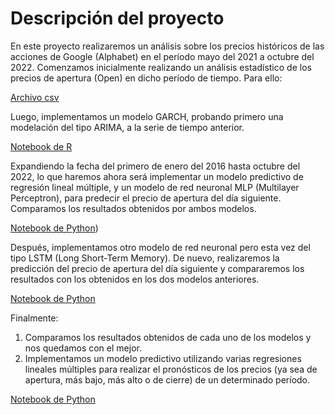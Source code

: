 # Descripción del proyecto

En este proyecto realizaremos un análisis sobre los precios históricos de las acciones de Google (Alphabet) en el período mayo del 2021 a octubre del 2022. Comenzamos inicialmente realizando un análisis estadístico de los precios de apertura (Open) en dicho período de tiempo. Para ello:

[Archivo csv](df_goog.csv)

Luego, implementamos un modelo GARCH, probando primero una modelación del tipo ARIMA, a la serie de tiempo anterior.

[Notebook de R](https://luisapaez.github.io/Proyectos_AnalisisDatos/AccionesGoogle/Notebook_pagina.html)

Expandiendo la fecha del primero de enero del 2016 hasta octubre del 2022, lo que haremos ahora será implementar un modelo predictivo de regresión lineal múltiple, y un modelo de red neuronal MLP (Multilayer Perceptron), para predecir el precio de apertura del día siguiente. Comparamos los resultados obtenidos por ambos modelos. 

[Notebook de Python](https://github.com/LuisApaez/Proyectos_AnalisisDatos/blob/main/AccionesGoogle/Prediccion1.ipynb))

Después, implementamos otro modelo de red neuronal pero esta vez del tipo LSTM (Long Short-Term Memory). De nuevo, realizaremos la predicción del precio de apertura del día siguiente y compararemos los resultados con los obtenidos en los dos modelos anteriores.

[Notebook de Python](https://luisapaez.github.io/Proyectos_AnalisisDatos/AccionesGoogle/Prediccion2_LSTM.html)

Finalmente:

1. Comparamos los resultados obtenidos de cada uno de los modelos y nos quedamos con el mejor.
2. Implementamos un modelo predictivo utilizando varias regresiones lineales múltiples para realizar el pronósticos de los precios (ya sea de apertura, más bajo, más alto o de cierre) de un determinado período.

[Notebook de Python](https://github.com/LuisApaez/Proyectos_AnalisisDatos/blob/main/AccionesGoogle/Predicci%C3%B3n3.ipynb)
